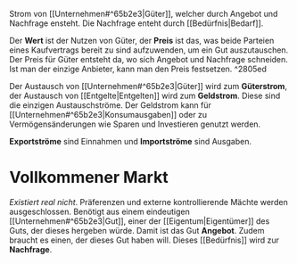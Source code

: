 Strom von [[Unternehmen#^65b2e3|Güter]], welcher durch Angebot und Nachfrage ensteht. Die Nachfrage enteht durch [[Bedürfnis|Bedarf]].

Der **Wert** ist der Nutzen von Güter, der **Preis** ist das, was beide Parteien eines Kaufvertrags bereit zu sind aufzuwenden, um ein Gut auszutauschen. Der Preis für Güter entsteht da, wo sich Angebot und Nachfrage schneiden. Ist man der einzige Anbieter, kann man den Preis festsetzen.  ^2805ed

Der Austausch von [[Unternehmen#^65b2e3|Güter]] wird zum **Güterstrom**, der Austausch von [[Entgelte|Entgelten]] wird zum **Geldstrom**. Diese sind die einzigen Austauschströme. Der Geldstrom kann für [[Unternehmen#^65b2e3|Konsumausgaben]] oder zu Vermögensänderungen wie Sparen und Investieren genutzt werden.

**Exportströme** sind Einnahmen und **Importströme** sind Ausgaben.

# Vollkommener Markt
*Existiert real nicht*. Präferenzen und externe kontrollierende Mächte werden ausgeschlossen. Benötigt aus einem eindeutigen [[Unternehmen#^65b2e3|Gut]], einer der [[Eigentum|Eigentümer]] des Guts, der dieses hergeben würde. Damit ist das Gut **Angebot**. Zudem braucht es einen, der dieses Gut haben will. Dieses [[Bedürfnis]] wird zur **Nachfrage**.